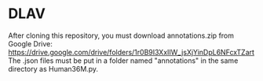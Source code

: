 # DLAV

After cloning this repository, you must download annotations.zip from Google Drive: https://drive.google.com/drive/folders/1r0B9I3XxIIW_jsXjYinDpL6NFcxTZart
The .json files must be put in a folder named "annotations" in the same directory as Human36M.py.